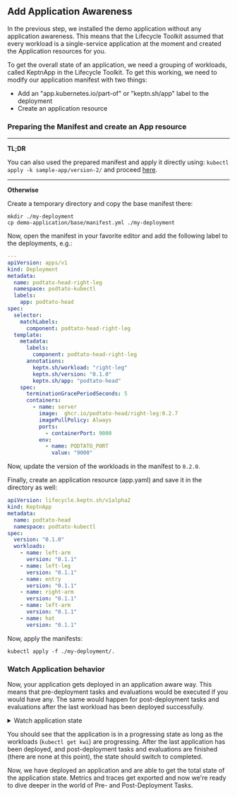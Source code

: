 ## Add Application Awareness
In the previous step, we installed the demo application without any application awareness. This means that the Lifecycle Toolkit assumed that every workload is a single-service application at the moment and created the Application resources for you.

To get the overall state of an application, we need a grouping of workloads, called KeptnApp in the Lifecycle Toolkit. To get this working, we need to modify our application manifest with two things:
* Add an "app.kubernetes.io/part-of" or "keptn.sh/app" label to the deployment
* Create an application resource

### Preparing the Manifest and create an App resource
---
**TL;DR**

You can also used the prepared manifest and apply it directly using: `kubectl apply -k sample-app/version-2/` and proceed [here](#watch-application-behavior).

---
**Otherwise**

Create a temporary directory and copy the base manifest there:
```shell
mkdir ./my-deployment
cp demo-application/base/manifest.yml ./my-deployment
```

Now, open the manifest in your favorite editor and add the following label to the deployments, e.g.:
```yaml
---
apiVersion: apps/v1
kind: Deployment
metadata:
  name: podtato-head-right-leg
  namespace: podtato-kubectl
  labels:
    app: podtato-head
spec:
  selector:
    matchLabels:
      component: podtato-head-right-leg
  template:
    metadata:
      labels:
        component: podtato-head-right-leg
      annotations:
        keptn.sh/workload: "right-leg"
        keptn.sh/version: "0.1.0"
        keptn.sh/app: "podtato-head"
    spec:
      terminationGracePeriodSeconds: 5
      containers:
        - name: server
          image:  ghcr.io/podtato-head/right-leg:0.2.7
          imagePullPolicy: Always
          ports:
            - containerPort: 9000
          env:
            - name: PODTATO_PORT
              value: "9000"
```

Now, update the version of the workloads in the manifest to `0.2.0`.

Finally, create an application resource (app.yaml) and save it in the directory as well:
```yaml
apiVersion: lifecycle.keptn.sh/v1alpha2
kind: KeptnApp
metadata:
  name: podtato-head
  namespace: podtato-kubectl
spec:
  version: "0.1.0"
  workloads:
    - name: left-arm
      version: "0.1.1"
    - name: left-leg
      version: "0.1.1"
    - name: entry
      version: "0.1.1"
    - name: right-arm
      version: "0.1.1"
    - name: left-arm
      version: "0.1.1"
    - name: hat
      version: "0.1.1"
```

Now, apply the manifests:
```shell
kubectl apply -f ./my-deployment/.
```

### Watch Application behavior
Now, your application gets deployed in an application aware way. This means that pre-deployment tasks and evaluations would be executed if you would have any. The same would happen for post-deployment tasks and evaluations after the last workload has been deployed successfully.

<details>
<summary>Watch application state</summary>
Now that you defined your application, you could watch the state of the whole application using:

```shell
kubectl get keptnappversions -n podtato-kubectl`
```
</details>

You should see that the application is in a progressing state as long as the workloads (`kubectl get kwi`) are progressing. After the last application has been deployed, and post-deployment tasks and evaluations are finished (there are none at this point), the state should switch to completed.

Now, we have deployed an application and are able to get the total state of the application state. Metrics and traces get exported and now we're ready to dive deeper in the world of Pre- and Post-Deployment Tasks.
